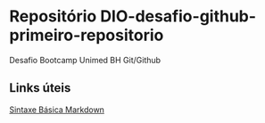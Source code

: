 # Repositório DIO-desafio-github-primeiro-repositorio
Desafio Bootcamp Unimed BH Git/Github

## Links úteis
[Sintaxe Básica Markdown](https://github.com/BernardoUtsch/DIO-desafio-github-primeiro-repositorio/edit/main/README.md)
